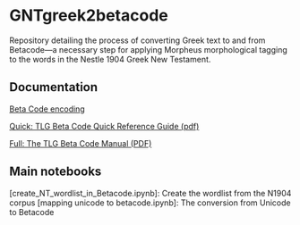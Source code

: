 # GNTgreek2betacode

Repository detailing the process of converting Greek text to and from Betacode—a necessary step for applying Morpheus morphological tagging to the words in the Nestle 1904 Greek New Testament.

## Documentation

[Beta Code encoding](https://stephanus.tlg.uci.edu/encoding.php)

[Quick: TLG Beta Code Quick Reference Guide (pdf)](https://stephanus.tlg.uci.edu/encoding/quickbeta.pdf)

[Full: The TLG Beta Code Manual (PDF)](https://stephanus.tlg.uci.edu/encoding/BCM.pdf)

## Main notebooks

[create_NT_wordlist_in_Betacode.ipynb]: Create the wordlist from the N1904 corpus
[mapping unicode to betacode.ipynb]: The conversion from Unicode to Betacode
